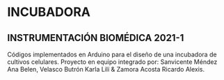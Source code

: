 # INCUBADORA
## INSTRUMENTACIÓN BIOMÉDICA 2021-1
Códigos implementados en Arduino para el diseño de una incubadora de cultivos celulares.
Proyecto en equipo integrado por: Sanvicente Méndez Ana Belen, Velasco Butrón Karla Lilí & Zamora Acosta Ricardo Alexis.
